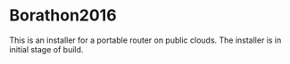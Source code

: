 # Borathon2016
This is an installer for a portable router on public clouds. The installer is in initial stage of build.
